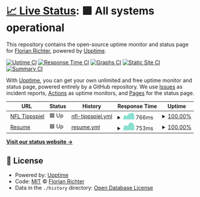 # [📈 Live Status](https://Fidge123.github.io/upptime): <!--live status--> **🟩 All systems operational**

This repository contains the open-source uptime monitor and status page for [Florian Richter](https://Fidge123.github.io/upptime), powered by [Upptime](https://github.com/upptime/upptime).

[![Uptime CI](https://github.com/Fidge123/upptime/workflows/Uptime%20CI/badge.svg)](https://github.com/Fidge123/upptime/actions?query=workflow%3A%22Uptime+CI%22)
[![Response Time CI](https://github.com/Fidge123/upptime/workflows/Response%20Time%20CI/badge.svg)](https://github.com/Fidge123/upptime/actions?query=workflow%3A%22Response+Time+CI%22)
[![Graphs CI](https://github.com/Fidge123/upptime/workflows/Graphs%20CI/badge.svg)](https://github.com/Fidge123/upptime/actions?query=workflow%3A%22Graphs+CI%22)
[![Static Site CI](https://github.com/Fidge123/upptime/workflows/Static%20Site%20CI/badge.svg)](https://github.com/Fidge123/upptime/actions?query=workflow%3A%22Static+Site+CI%22)
[![Summary CI](https://github.com/Fidge123/upptime/workflows/Summary%20CI/badge.svg)](https://github.com/Fidge123/upptime/actions?query=workflow%3A%22Summary+CI%22)

With [Upptime](https://upptime.js.org), you can get your own unlimited and free uptime monitor and status page, powered entirely by a GitHub repository. We use [Issues](https://github.com/Fidge123/upptime/issues) as incident reports, [Actions](https://github.com/Fidge123/upptime/actions) as uptime monitors, and [Pages](https://Fidge123.github.io/upptime) for the status page.

<!--start: status pages-->
<!-- This summary is generated by Upptime (https://github.com/upptime/upptime) -->
<!-- Do not edit this manually, your changes will be overwritten -->
<!-- prettier-ignore -->
| URL | Status | History | Response Time | Uptime |
| --- | ------ | ------- | ------------- | ------ |
| <img alt="" src="https://icons.duckduckgo.com/ip3/nfl-tippspiel.de.ico" height="13"> [NFL Tippspiel](https://nfl-tippspiel.de) | 🟩 Up | [nfl-tippspiel.yml](https://github.com/Fidge123/upptime/commits/HEAD/history/nfl-tippspiel.yml) | <details><summary><img alt="Response time graph" src="./graphs/nfl-tippspiel/response-time-week.png" height="20"> 766ms</summary><br><a href="https://Fidge123.github.io/upptime/history/nfl-tippspiel"><img alt="Response time 731" src="https://img.shields.io/endpoint?url=https%3A%2F%2Fraw.githubusercontent.com%2FFidge123%2Fupptime%2FHEAD%2Fapi%2Fnfl-tippspiel%2Fresponse-time.json"></a><br><a href="https://Fidge123.github.io/upptime/history/nfl-tippspiel"><img alt="24-hour response time 614" src="https://img.shields.io/endpoint?url=https%3A%2F%2Fraw.githubusercontent.com%2FFidge123%2Fupptime%2FHEAD%2Fapi%2Fnfl-tippspiel%2Fresponse-time-day.json"></a><br><a href="https://Fidge123.github.io/upptime/history/nfl-tippspiel"><img alt="7-day response time 766" src="https://img.shields.io/endpoint?url=https%3A%2F%2Fraw.githubusercontent.com%2FFidge123%2Fupptime%2FHEAD%2Fapi%2Fnfl-tippspiel%2Fresponse-time-week.json"></a><br><a href="https://Fidge123.github.io/upptime/history/nfl-tippspiel"><img alt="30-day response time 751" src="https://img.shields.io/endpoint?url=https%3A%2F%2Fraw.githubusercontent.com%2FFidge123%2Fupptime%2FHEAD%2Fapi%2Fnfl-tippspiel%2Fresponse-time-month.json"></a><br><a href="https://Fidge123.github.io/upptime/history/nfl-tippspiel"><img alt="1-year response time 741" src="https://img.shields.io/endpoint?url=https%3A%2F%2Fraw.githubusercontent.com%2FFidge123%2Fupptime%2FHEAD%2Fapi%2Fnfl-tippspiel%2Fresponse-time-year.json"></a></details> | <details><summary><a href="https://Fidge123.github.io/upptime/history/nfl-tippspiel">100.00%</a></summary><a href="https://Fidge123.github.io/upptime/history/nfl-tippspiel"><img alt="All-time uptime 100.00%" src="https://img.shields.io/endpoint?url=https%3A%2F%2Fraw.githubusercontent.com%2FFidge123%2Fupptime%2FHEAD%2Fapi%2Fnfl-tippspiel%2Fuptime.json"></a><br><a href="https://Fidge123.github.io/upptime/history/nfl-tippspiel"><img alt="24-hour uptime 100.00%" src="https://img.shields.io/endpoint?url=https%3A%2F%2Fraw.githubusercontent.com%2FFidge123%2Fupptime%2FHEAD%2Fapi%2Fnfl-tippspiel%2Fuptime-day.json"></a><br><a href="https://Fidge123.github.io/upptime/history/nfl-tippspiel"><img alt="7-day uptime 100.00%" src="https://img.shields.io/endpoint?url=https%3A%2F%2Fraw.githubusercontent.com%2FFidge123%2Fupptime%2FHEAD%2Fapi%2Fnfl-tippspiel%2Fuptime-week.json"></a><br><a href="https://Fidge123.github.io/upptime/history/nfl-tippspiel"><img alt="30-day uptime 100.00%" src="https://img.shields.io/endpoint?url=https%3A%2F%2Fraw.githubusercontent.com%2FFidge123%2Fupptime%2FHEAD%2Fapi%2Fnfl-tippspiel%2Fuptime-month.json"></a><br><a href="https://Fidge123.github.io/upptime/history/nfl-tippspiel"><img alt="1-year uptime 100.00%" src="https://img.shields.io/endpoint?url=https%3A%2F%2Fraw.githubusercontent.com%2FFidge123%2Fupptime%2FHEAD%2Fapi%2Fnfl-tippspiel%2Fuptime-year.json"></a></details>
| <img alt="" src="https://icons.duckduckgo.com/ip3/flori-richter.de.ico" height="13"> [Resume](https://flori-richter.de) | 🟩 Up | [resume.yml](https://github.com/Fidge123/upptime/commits/HEAD/history/resume.yml) | <details><summary><img alt="Response time graph" src="./graphs/resume/response-time-week.png" height="20"> 753ms</summary><br><a href="https://Fidge123.github.io/upptime/history/resume"><img alt="Response time 730" src="https://img.shields.io/endpoint?url=https%3A%2F%2Fraw.githubusercontent.com%2FFidge123%2Fupptime%2FHEAD%2Fapi%2Fresume%2Fresponse-time.json"></a><br><a href="https://Fidge123.github.io/upptime/history/resume"><img alt="24-hour response time 604" src="https://img.shields.io/endpoint?url=https%3A%2F%2Fraw.githubusercontent.com%2FFidge123%2Fupptime%2FHEAD%2Fapi%2Fresume%2Fresponse-time-day.json"></a><br><a href="https://Fidge123.github.io/upptime/history/resume"><img alt="7-day response time 753" src="https://img.shields.io/endpoint?url=https%3A%2F%2Fraw.githubusercontent.com%2FFidge123%2Fupptime%2FHEAD%2Fapi%2Fresume%2Fresponse-time-week.json"></a><br><a href="https://Fidge123.github.io/upptime/history/resume"><img alt="30-day response time 755" src="https://img.shields.io/endpoint?url=https%3A%2F%2Fraw.githubusercontent.com%2FFidge123%2Fupptime%2FHEAD%2Fapi%2Fresume%2Fresponse-time-month.json"></a><br><a href="https://Fidge123.github.io/upptime/history/resume"><img alt="1-year response time 740" src="https://img.shields.io/endpoint?url=https%3A%2F%2Fraw.githubusercontent.com%2FFidge123%2Fupptime%2FHEAD%2Fapi%2Fresume%2Fresponse-time-year.json"></a></details> | <details><summary><a href="https://Fidge123.github.io/upptime/history/resume">100.00%</a></summary><a href="https://Fidge123.github.io/upptime/history/resume"><img alt="All-time uptime 100.00%" src="https://img.shields.io/endpoint?url=https%3A%2F%2Fraw.githubusercontent.com%2FFidge123%2Fupptime%2FHEAD%2Fapi%2Fresume%2Fuptime.json"></a><br><a href="https://Fidge123.github.io/upptime/history/resume"><img alt="24-hour uptime 100.00%" src="https://img.shields.io/endpoint?url=https%3A%2F%2Fraw.githubusercontent.com%2FFidge123%2Fupptime%2FHEAD%2Fapi%2Fresume%2Fuptime-day.json"></a><br><a href="https://Fidge123.github.io/upptime/history/resume"><img alt="7-day uptime 100.00%" src="https://img.shields.io/endpoint?url=https%3A%2F%2Fraw.githubusercontent.com%2FFidge123%2Fupptime%2FHEAD%2Fapi%2Fresume%2Fuptime-week.json"></a><br><a href="https://Fidge123.github.io/upptime/history/resume"><img alt="30-day uptime 100.00%" src="https://img.shields.io/endpoint?url=https%3A%2F%2Fraw.githubusercontent.com%2FFidge123%2Fupptime%2FHEAD%2Fapi%2Fresume%2Fuptime-month.json"></a><br><a href="https://Fidge123.github.io/upptime/history/resume"><img alt="1-year uptime 100.00%" src="https://img.shields.io/endpoint?url=https%3A%2F%2Fraw.githubusercontent.com%2FFidge123%2Fupptime%2FHEAD%2Fapi%2Fresume%2Fuptime-year.json"></a></details>

<!--end: status pages-->

[**Visit our status website →**](https://Fidge123.github.io/upptime)

## 📄 License

- Powered by: [Upptime](https://github.com/upptime/upptime)
- Code: [MIT](./LICENSE) © [Florian Richter](https://Fidge123.github.io/upptime)
- Data in the `./history` directory: [Open Database License](https://opendatacommons.org/licenses/odbl/1-0/)
